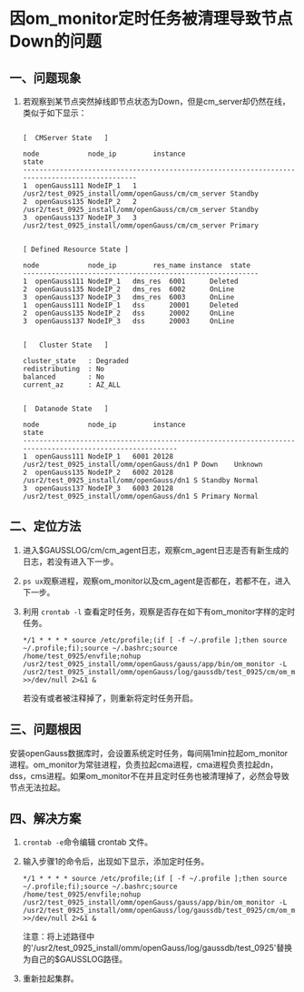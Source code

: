# 因om_monitor定时任务被清理导致节点Down的问题

## 一、问题现象

1.  若观察到某节点突然掉线即节点状态为Down，但是cm_server却仍然在线，类似于如下显示：

    ```shell

    [  CMServer State   ]

    node            node_ip         instance                                                state
    -----------------------------------------------------------------------------------------------
    1  openGauss111 NodeIP_1   1    /usr2/test_0925_install/omm/openGauss/cm/cm_server Standby
    2  openGauss135 NodeIP_2   2    /usr2/test_0925_install/omm/openGauss/cm/cm_server Standby
    3  openGauss137 NodeIP_3   3    /usr2/test_0925_install/omm/openGauss/cm/cm_server Primary


    [ Defined Resource State ]

    node            node_ip         res_name instance  state  
    ----------------------------------------------------------
    1  openGauss111 NodeIP_1   dms_res  6001      Deleted
    2  openGauss135 NodeIP_2   dms_res  6002      OnLine 
    3  openGauss137 NodeIP_3   dms_res  6003      OnLine 
    1  openGauss111 NodeIP_1   dss      20001     Deleted
    2  openGauss135 NodeIP_2   dss      20002     OnLine 
    3  openGauss137 NodeIP_3   dss      20003     OnLine 


    [   Cluster State   ]

    cluster_state   : Degraded
    redistributing  : No
    balanced        : No
    current_az      : AZ_ALL


    [  Datanode State   ]

    node            node_ip         instance                                              state
    ---------------------------------------------------------------------------------------------------------
    1  openGauss111 NodeIP_1   6001 20128  /usr2/test_0925_install/omm/openGauss/dn1 P Down    Unknown
    2  openGauss135 NodeIP_2   6002 20128  /usr2/test_0925_install/omm/openGauss/dn1 S Standby Normal
    3  openGauss137 NodeIP_3   6003 20128  /usr2/test_0925_install/omm/openGauss/dn1 S Primary Normal
    ```

## 二、定位方法
1.  进入$GAUSSLOG/cm/cm_agent日志，观察cm_agent日志是否有新生成的日志，若没有进入下一步。

2.  `ps ux`观察进程，观察om_monitor以及cm_agent是否都在，若都不在，进入下一步。

3.  利用 `crontab -l` 查看定时任务，观察是否存在如下有om_monitor字样的定时任务。
    ```shell
    */1 * * * * source /etc/profile;(if [ -f ~/.profile ];then source ~/.profile;fi);source ~/.bashrc;source /home/test_0925/envfile;nohup /usr2/test_0925_install/omm/openGauss/gauss/app/bin/om_monitor -L /usr2/test_0925_install/omm/openGauss/log/gaussdb/test_0925/cm/om_monitor >>/dev/null 2>&1 &
    ```
    若没有或者被注释掉了，则重新将定时任务开启。

## 三、问题根因
安装openGauss数据库时，会设置系统定时任务，每间隔1min拉起om_monitor进程。om_monitor为常驻进程，负责拉起cma进程，cma进程负责拉起dn，dss，cms进程。如果om_monitor不在并且定时任务也被清理掉了，必然会导致节点无法拉起。

## 四、解决方案
1.  `crontab -e`命令编辑 crontab 文件。

2.  输入步骤1的命令后，出现如下显示，添加定时任务。
    ```shell
    */1 * * * * source /etc/profile;(if [ -f ~/.profile ];then source ~/.profile;fi);source ~/.bashrc;source /home/test_0925/envfile;nohup /usr2/test_0925_install/omm/openGauss/gauss/app/bin/om_monitor -L /usr2/test_0925_install/omm/openGauss/log/gaussdb/test_0925/cm/om_monitor >>/dev/null 2>&1 &
    ```
    注意：将上述路径中的'/usr2/test_0925_install/omm/openGauss/log/gaussdb/test_0925'替换为自己的$GAUSSLOG路径。

3.  重新拉起集群。